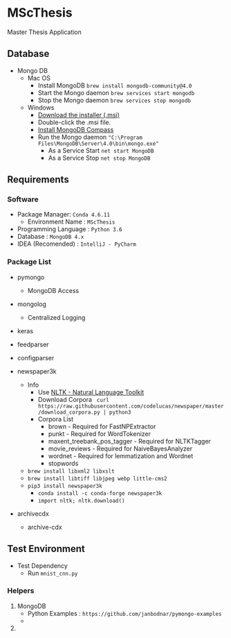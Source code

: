 # MScThesis
Master Thesis Application

## Database 
* Mongo DB
	* Mac OS
		* Install MongoDB `brew install mongodb-community@4.0` 
		* Start the Mongo daemon `brew services start mongodb`
		* Stop the Mongo daemon `brew services stop mongodb`
	* Windows
		* [Download the installer (.msi) ](https://www.mongodb.com/download-center/community?jmp=docs)
		* Double-click the .msi file.
		* [Install MongoDB Compass](https://www.mongodb.com/products/compass)
		* Run the Mongo daemon `"C:\Program Files\MongoDB\Server\4.0\bin\mongo.exe"`
			* As a Service Start `net start MongoDB`
			* As a Service Stop `net stop MongoDB`
			
## Requirements

### Software
* Package Manager: `Conda 4.6.11`
    * Environment Name : `MScThesis`
* Programming Language : `Python 3.6`
* Database : `MongoDB 4.x`
* IDEA (Recomended) : `IntelliJ - PyCharm`

### Package List
* pymongo
    * MongoDB Access
* mongolog 
    * Centralized Logging 
* keras
* feedparser
* configparser
* newspaper3k
    *  Info 
        * Use [NLTK - Natural Language Toolkit](https://www.nltk.org/data.html)
        * Download Corpora ` curl https://raw.githubusercontent.com/codelucas/newspaper/master/download_corpora.py | python3`
        * Corpora List
            * brown - Required for FastNPExtractor
            * punkt - Required for WordTokenizer
            * maxent_treebank_pos_tagger - Required for NLTKTagger
            * movie_reviews - Required for NaiveBayesAnalyzer
            * wordnet - Required for lemmatization and Wordnet
            * stopwords
    * `brew install libxml2 libxslt`
    * `brew install libtiff libjpeg webp little-cms2`
    * `pip3 install newspaper3k` 
        * `conda install -c conda-forge newspaper3k`
        * `import nltk; nltk.download()`
    
* archivecdx
    * archive-cdx

## Test Environment

* Test Dependency
    * Run `mnist_cnn.py`

### Helpers

1. MongoDB 
    * Python Examples : `https://github.com/janbodnar/pymongo-examples`
    * 
2. 